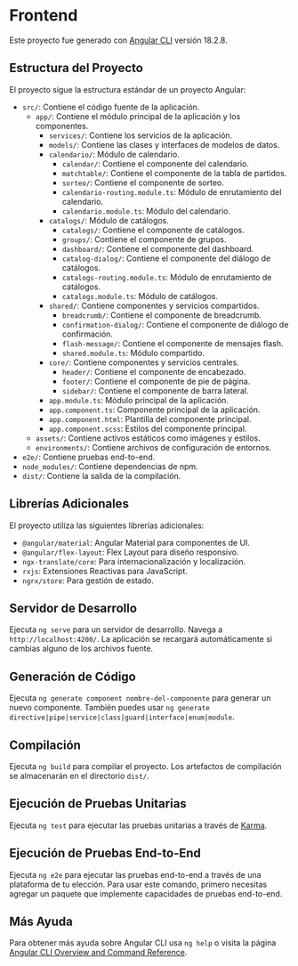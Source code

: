 # Frontend

Este proyecto fue generado con [Angular CLI](https://github.com/angular/angular-cli) versión 18.2.8.

## Estructura del Proyecto

El proyecto sigue la estructura estándar de un proyecto Angular:
- `src/`: Contiene el código fuente de la aplicación.
  - `app/`: Contiene el módulo principal de la aplicación y los componentes.
    - `services/`: Contiene los servicios de la aplicación.
    - `models/`: Contiene las clases y interfaces de modelos de datos.
    - `calendario/`: Módulo de calendario.
      - `calendar/`: Contiene el componente del calendario.
      - `matchtable/`: Contiene el componente de la tabla de partidos.
      - `sorteo/`: Contiene el componente de sorteo.
      - `calendario-routing.module.ts`: Módulo de enrutamiento del calendario.
      - `calendario.module.ts`: Módulo del calendario.
    - `catalogs/`: Módulo de catálogos.
      - `catalogs/`: Contiene el componente de catálogos.
      - `groups/`: Contiene el componente de grupos.
      - `dashboard/`: Contiene el componente del dashboard.
      - `catalog-dialog/`: Contiene el componente del diálogo de catálogos.
      - `catalogs-routing.module.ts`: Módulo de enrutamiento de catálogos.
      - `catalogs.module.ts`: Módulo de catálogos.
    - `shared/`: Contiene componentes y servicios compartidos.
      - `breadcrumb/`: Contiene el componente de breadcrumb.
      - `confirmation-dialog/`: Contiene el componente de diálogo de confirmación.
      - `flash-message/`: Contiene el componente de mensajes flash.
      - `shared.module.ts`: Módulo compartido.
    - `core/`: Contiene componentes y servicios centrales.
      - `header/`: Contiene el componente de encabezado.
      - `footer/`: Contiene el componente de pie de página.
      - `sidebar/`: Contiene el componente de barra lateral.
    - `app.module.ts`: Módulo principal de la aplicación.
    - `app.component.ts`: Componente principal de la aplicación.
    - `app.component.html`: Plantilla del componente principal.
    - `app.component.scss`: Estilos del componente principal.
  - `assets/`: Contiene activos estáticos como imágenes y estilos.
  - `environments/`: Contiene archivos de configuración de entornos.
- `e2e/`: Contiene pruebas end-to-end.
- `node_modules/`: Contiene dependencias de npm.
- `dist/`: Contiene la salida de la compilación.

## Librerías Adicionales

El proyecto utiliza las siguientes librerías adicionales:
- `@angular/material`: Angular Material para componentes de UI.
- `@angular/flex-layout`: Flex Layout para diseño responsivo.
- `ngx-translate/core`: Para internacionalización y localización.
- `rxjs`: Extensiones Reactivas para JavaScript.
- `ngrx/store`: Para gestión de estado.

## Servidor de Desarrollo

Ejecuta `ng serve` para un servidor de desarrollo. Navega a `http://localhost:4200/`. La aplicación se recargará automáticamente si cambias alguno de los archivos fuente.

## Generación de Código

Ejecuta `ng generate component nombre-del-componente` para generar un nuevo componente. También puedes usar `ng generate directive|pipe|service|class|guard|interface|enum|module`.

## Compilación

Ejecuta `ng build` para compilar el proyecto. Los artefactos de compilación se almacenarán en el directorio `dist/`.

## Ejecución de Pruebas Unitarias

Ejecuta `ng test` para ejecutar las pruebas unitarias a través de [Karma](https://karma-runner.github.io).

## Ejecución de Pruebas End-to-End

Ejecuta `ng e2e` para ejecutar las pruebas end-to-end a través de una plataforma de tu elección. Para usar este comando, primero necesitas agregar un paquete que implemente capacidades de pruebas end-to-end.

## Más Ayuda

Para obtener más ayuda sobre Angular CLI usa `ng help` o visita la página [Angular CLI Overview and Command Reference](https://angular.dev/tools/cli).
